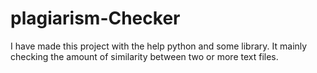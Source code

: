 # plagiarism-Checker
I have made this project with the help python and some library. It mainly checking the amount of similarity between two or more text files.
